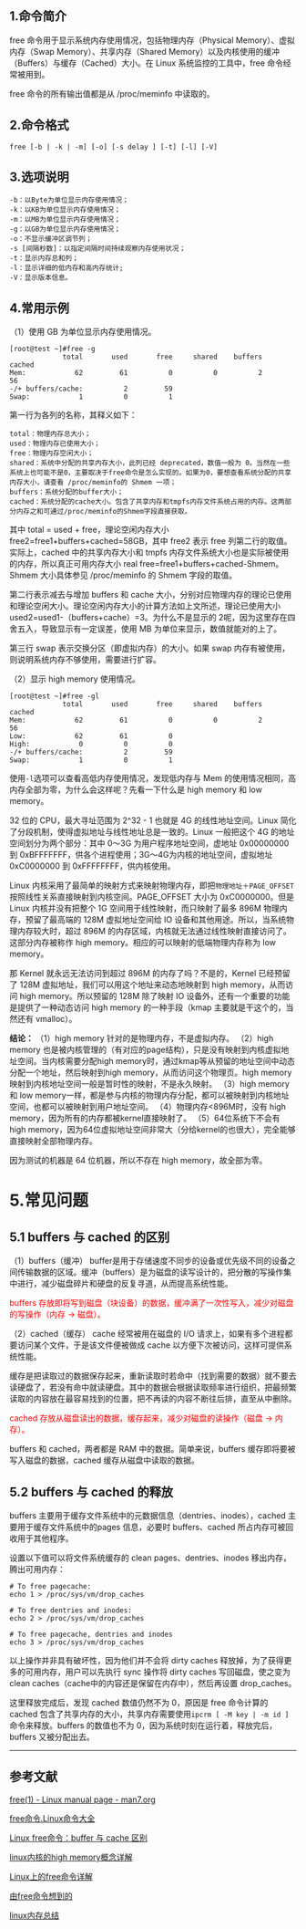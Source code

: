 ## 1.命令简介
free 命令用于显示系统内存使用情况，包括物理内存（Physical Memory）、虚拟内存（Swap Memory）、共享内存（Shared Memory）以及内核使用的缓冲（Buffers）与缓存（Cached）大小。在 Linux 系统监控的工具中，free 命令经常被用到。

free 命令的所有输出值都是从 /proc/meminfo 中读取的。

## 2.命令格式
```
free [-b | -k | -m] [-o] [-s delay ] [-t] [-l] [-V]
```

## 3.选项说明
```
-b：以Byte为单位显示内存使用情况；
-k：以KB为单位显示内存使用情况；
-m：以MB为单位显示内存使用情况；
-g：以GB为单位显示内存使用情况；
-o：不显示缓冲区调节列；
-s [间隔秒数]：以指定间隔时间持续观察内存使用状况；
-t：显示内存总和列；
-l：显示详细的低内存和高内存统计;
-V：显示版本信息。
```

## 4.常用示例
（1）使用 GB 为单位显示内存使用情况。
```
[root@test ~]#free -g
             total       used       free     shared    buffers     cached
Mem:            62         61          0          0          2         56
-/+ buffers/cache:          2         59
Swap:            1          0          1
```

第一行为各列的名称，其释义如下：
```
total：物理内存总大小；
used：物理内存已使用大小；
free：物理内存空闲大小；
shared：系统中分配的共享内存大小，此列已经 deprecated，数值一般为 0。当然在一些系统上也可能不是0，主要取决于free命令是怎么实现的。如果为0，要想查看系统分配的共享内存大小，请查看 /proc/meminfo的 Shmem 一项；
buffers：系统分配的buffer大小；
cached：系统分配的cache大小。包含了共享内存和tmpfs内存文件系统占用的内存。这两部分内存之和可通过/proc/meminfo的Shmem字段直接获取。
```
其中 total = used + free，理论空闲内存大小 free2=free1+buffers+cached=58GB，其中 free2 表示 free 列第二行的取值。实际上，cached 中的共享内存大小和 tmpfs 内存文件系统大小也是实际被使用的内存，所以真正可用内存大小 real free=free1+buffers+cached-Shmem。Shmem 大小具体参见 /proc/meminfo 的 Shmem 字段的取值。

第二行表示减去与增加 buffers 和 cache 大小，分别对应物理内存的理论已使用和理论空闲大小。理论空闲内存大小的计算方法如上文所述，理论已使用大小 used2=used1-（buffers+cache）=3。为什么不是显示的 2呢，因为这里存在四舍五入，导致显示有一定误差，使用 MB 为单位来显示，数值就能对的上了。

第三行 swap 表示交换分区（即虚拟内存）的大小。如果 swap 内存有被使用，则说明系统内存不够使用，需要进行扩容。

（2）显示 high memory 使用情况。
```
[root@test ~]#free -gl
             total       used       free     shared    buffers     cached
Mem:            62         61          0          0          2         56
Low:            62         61          0
High:            0          0          0
-/+ buffers/cache:          2         59
Swap:            1          0          1
```
使用`-l`选项可以查看高低内存使用情况，发现低内存与 Mem 的使用情况相同，高内存全部为零，为什么会这样呢？先看一下什么是 high memory 和 low memory。

32 位的 CPU，最大寻址范围为 2^32 - 1 也就是 4G 的线性地址空间。Linux 简化了分段机制，使得虚拟地址与线性地址总是一致的。Linux 一般把这个 4G 的地址空间划分为两个部分：其中 0～3G 为用户程序地址空间，虚地址 0x00000000 到 0xBFFFFFFF，供各个进程使用；3G～4G为内核的地址空间，虚拟地址 0xC0000000 到 0xFFFFFFFF，供内核使用。

Linux 内核采用了最简单的映射方式来映射物理内存，即把`物理地址＋PAGE_OFFSET`按照线性关系直接映射到内核空间。PAGE_OFFSET 大小为 0xC0000000。但是 Linux 内核并没有把整个 1G 空间用于线性映射，而只映射了最多 896M 物理内存，预留了最高端的 128M 虚拟地址空间给 IO 设备和其他用途。所以，当系统物理内存较大时，超过 896M 的内存区域，内核就无法通过线性映射直接访问了。这部分内存被称作 high memory。相应的可以映射的低端物理内存称为 low memory。

那 Kernel 就永远无法访问到超过 896M 的内存了吗？不是的，Kernel 已经预留了 128M 虚拟地址，我们可以用这个地址来动态地映射到 high memory，从而访问 high memory。所以预留的 128M 除了映射 IO 设备外，还有一个重要的功能是提供了一种动态访问 high memory 的一种手段（kmap 主要就是干这个的，当然还有 vmalloc）。

**结论：**
（1）high memory 针对的是物理内存，不是虚拟内存。
（2）high memory 也是被内核管理的（有对应的page结构），只是没有映射到内核虚拟地址空间。当内核需要分配high memory时，通过kmap等从预留的地址空间中动态分配一个地址，然后映射到high memory，从而访问这个物理页。high memory 映射到内核地址空间一般是暂时性的映射，不是永久映射。
（3）high memory 和 low memory一样，都是参与内核的物理内存分配，都可以被映射到内核地址空间，也都可以被映射到用户地址空间。
（4）物理内存<896M时，没有 high memory，因为所有的内存都被kernel直接映射了。
（5）64位系统下不会有 high memory，因为64位虚拟地址空间非常大（分给kernel的也很大），完全能够直接映射全部物理内存。

因为测试的机器是 64 位机器，所以不存在 high memory，故全部为零。

# 5.常见问题
## 5.1 buffers 与 cached 的区别
（1）buffers（缓冲）
buffer是用于存储速度不同步的设备或优先级不同的设备之间传输数据的区域。缓冲（buffers）是为磁盘的读写设计的，把分散的写操作集中进行，减少磁盘碎片和硬盘的反复寻道，从而提高系统性能。

<font color=red>buffers 存放即将写到磁盘（块设备）的数据，缓冲满了一次性写入，减少对磁盘的写操作（内存 -> 磁盘）。</font>

（2）cached（缓存）
cache 经常被用在磁盘的 I/O 请求上，如果有多个进程都要访问某个文件，于是该文件便被做成 cache 以方便下次被访问，这样可提供系统性能。

缓存是把读取过的数据保存起来，重新读取时若命中（找到需要的数据）就不要去读硬盘了，若没有命中就读硬盘。其中的数据会根据读取频率进行组织，把最频繁读取的内容放在最容易找到的位置，把不再读的内容不断往后排，直至从中删除。

<font color=red>cached 存放从磁盘读出的数据，缓存起来，减少对磁盘的读操作（磁盘 -> 内存）。</font>

buffers 和 cached，两者都是 RAM 中的数据。简单来说，buffers 缓存即将要被写入磁盘的数据，cached 缓存从磁盘中读取的数据。

## 5.2 buffers 与 cached 的释放
buffers 主要用于缓存文件系统中的元数据信息（dentries、inodes），cached 主要用于缓存文件系统中的pages 信息，必要时 buffers、cached 所占内存可被回收用于其他程序。

设置以下值可以将文件系统缓存的 clean pages、dentries、inodes 移出内存，腾出可用内存：

```shell
# To free pagecache:  
echo 1 > /proc/sys/vm/drop_caches  
  
# To free dentries and inodes:  
echo 2 > /proc/sys/vm/drop_caches  
  
# To free pagecache, dentries and inodes
echo 3 > /proc/sys/vm/drop_caches  
```
以上操作并非具有破坏性，因为他们并不会将 dirty caches 释放掉，为了获得更多的可用内存，用户可以先执行 sync 操作将 dirty caches 写回磁盘，使之变为 clean caches（cache中的内容还是保留在内存中），然后再设置 drop_caches。

这里释放完成后，发现 cached 数值仍然不为 0，原因是 free 命令计算的 cached 包含了共享内存的大小，共享内存需要使用`ipcrm [ -M key | -m id ]`命令来释放。buffers 的数值也不为 0，因为系统时刻在运行着，释放完后，buffers 又被分配出去。

----
## 参考文献
[free(1) - Linux manual page - man7.org](https://man7.org/linux/man-pages/man1/free.1.html)

[free命令.Linux命令大全](http://man.linuxde.net/free)

[Linux free命令：buffer 与 cache 区别](http://blog.csdn.net/ithomer/article/details/79113288)

[linux内核的high memory概念详解](http://blog.csdn.net/wangjingyu00711/article/details/39710071)

[Linux上的free命令详解](http://blog.csdn.net/u013063153/article/details/70198554)

[由free命令想到的](http://blog.csdn.net/hs794502825/article/details/37881879)

[linux内存总结](https://blog.csdn.net/dbadream/article/details/9014179)
